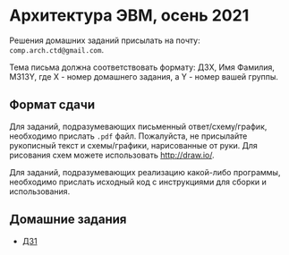 # Архитектура ЭВМ, осень 2021

Решения домашних заданий присылать на почту:
`comp.arch.ctd@gmail.com`.

Тема письма должна соответствовать формату:
ДЗX, Имя Фамилия, M313Y, где X - номер домашнего задания, а Y - номер вашей группы.

## Формат сдачи

Для заданий, подразумевающих письменный ответ/схему/график, необходимо прислать `.pdf` файл.
Пожалуйста, не присылайте рукописный текст и схемы/графики, нарисованные от руки. Для рисования схем
можете использовать http://draw.io/.

Для заданий, подразумевающих реализацию какой-либо программы, необходимо прислать исходный код
с инструкциями для сборки и использования.

## Домашние задания

* [ДЗ1](hw1.md)
